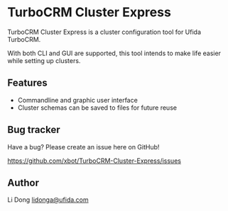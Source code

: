 TurboCRM Cluster Express
========================

TurboCRM Cluster Express is a cluster configuration tool for Ufida TurboCRM.

With both CLI and GUI are supported, this tool intends to make life easier while setting up clusters.

Features
--------

* Commandline and graphic user interface
* Cluster schemas can be saved to files for future reuse

Bug tracker
--------

Have a bug? Please create an issue here on GitHub!

https://github.com/xbot/TurboCRM-Cluster-Express/issues

Author
--------

Li Dong <lidonga@ufida.com>

